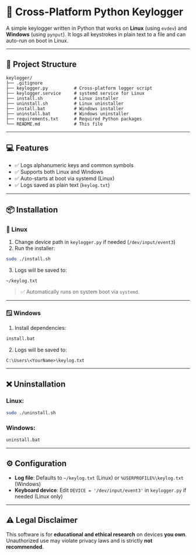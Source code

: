 # 🔑 Cross-Platform Python Keylogger

A simple keylogger written in Python that works on **Linux** (using `evdev`) and **Windows** (using `pynput`). It logs all keystrokes in plain text to a file and can auto-run on boot in Linux.

---

## 📁 Project Structure

```
keylogger/
├── .gitignore
├── keylogger.py          # Cross-platform logger script
├── keylogger.service     # systemd service for Linux
├── install.sh            # Linux installer
├── uninstall.sh          # Linux uninstaller
├── install.bat           # Windows installer
├── uninstall.bat         # Windows uninstaller
├── requirements.txt      # Required Python packages
└── README.md             # This file
```

---

## 💻 Features

- ✅ Logs alphanumeric keys and common symbols
- ✅ Supports both Linux and Windows
- ✅ Auto-starts at boot via systemd (Linux)
- ✅ Logs saved as plain text (`keylog.txt`)

---

## 📦 Installation

### 🐧 Linux

1. Change device path in `keylogger.py` if needed (`/dev/input/event3`)
2. Run the installer:

```bash
sudo ./install.sh
```

3. Logs will be saved to:

```
~/keylog.txt
```

> ✅ Automatically runs on system boot via `systemd`.

---

### 🪟 Windows

1. Install dependencies:

```bat
install.bat
```

2. Logs will be saved to:

```
C:\Users\<YourName>\keylog.txt
```

---

## ❌ Uninstallation

### Linux:
```bash
sudo ./uninstall.sh
```

### Windows:
```bat
uninstall.bat
```

---

## ⚙️ Configuration

- **Log file**: Defaults to `~/keylog.txt` (Linux) or `%USERPROFILE%\keylog.txt` (Windows)
- **Keyboard device**: Edit `DEVICE = '/dev/input/event3'` in `keylogger.py` if needed (Linux only)

---

## ⚠️ Legal Disclaimer

This software is for **educational and ethical research** on devices **you own**.  
Unauthorized use may violate privacy laws and is strictly **not recommended**.